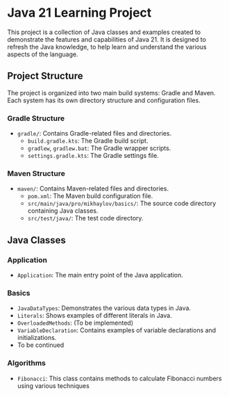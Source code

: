# Java 21 Learning Project

This project is a collection of Java classes and examples created to demonstrate the features and capabilities of Java 21. It is designed to refresh the Java knowledge, to help learn and understand the various aspects of the language.

## Project Structure

The project is organized into two main build systems: Gradle and Maven. Each system has its own directory structure and configuration files.

### Gradle Structure

- `gradle/`: Contains Gradle-related files and directories.
  - `build.gradle.kts`: The Gradle build script.
  - `gradlew`, `gradlew.bat`: The Gradle wrapper scripts.
  - `settings.gradle.kts`: The Gradle settings file.

### Maven Structure

- `maven/`: Contains Maven-related files and directories.
  - `pom.xml`: The Maven build configuration file.
  - `src/main/java/pro/mikhaylov/basics/`: The source code directory containing Java classes.
  - `src/test/java/`: The test code directory.

## Java Classes

### Application

- `Application`: The main entry point of the Java application.

### Basics

- `JavaDataTypes`: Demonstrates the various data types in Java.
- `Literals`: Shows examples of different literals in Java.
- `OverloadedMethods`: (To be implemented)
- `VariableDeclaration`: Contains examples of variable declarations and initializations.
- To be continued

### Algorithms

- `Fibonacci`: This class contains methods to calculate Fibonacci numbers using various techniques
